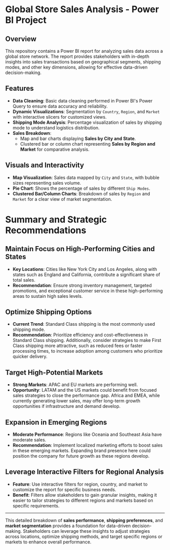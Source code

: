 # Global Store Sales Analysis - Power BI Project

## Overview
This repository contains a Power BI report for analyzing sales data across a global store network. The report provides stakeholders with in-depth insights into sales transactions based on geographical segments, shipping modes, and other key dimensions, allowing for effective data-driven decision-making.

## Features
- **Data Cleaning**: Basic data cleaning performed in Power BI's Power Query to ensure data accuracy and reliability.
- **Dynamic Visualizations**: Segmentation by `Country`, `Region`, and `Market` with interactive slicers for customized views.
- **Shipping Mode Analysis**: Percentage visualization of sales by shipping mode to understand logistics distribution.
- **Sales Breakdown**: 
  - Map and bar charts displaying **Sales by City and State**.
  - Clustered bar or column chart representing **Sales by Region and Market** for comparative analysis.

## Visuals and Interactivity
- **Map Visualization**: Sales data mapped by `City` and `State`, with bubble sizes representing sales volume.
- **Pie Chart**: Shows the percentage of sales by different `Ship Modes`.
- **Clustered Bar/Column Charts**: Breakdown of sales by `Region` and `Market` for a clear view of market segmentation.

# Summary and Strategic Recommendations

## Maintain Focus on High-Performing Cities and States
- **Key Locations**: Cities like New York City and Los Angeles, along with states such as England and California, contribute a significant share of total sales.
- **Recommendation**: Ensure strong inventory management, targeted promotions, and exceptional customer service in these high-performing areas to sustain high sales levels.

## Optimize Shipping Options
- **Current Trend**: Standard Class shipping is the most commonly used shipping mode.
- **Recommendation**: Prioritize efficiency and cost-effectiveness in Standard Class shipping. Additionally, consider strategies to make First Class shipping more attractive, such as reduced fees or faster processing times, to increase adoption among customers who prioritize quicker delivery.

## Target High-Potential Markets
- **Strong Markets**: APAC and EU markets are performing well.
- **Opportunity**: LATAM and the US markets could benefit from focused sales strategies to close the performance gap. Africa and EMEA, while currently generating lower sales, may offer long-term growth opportunities if infrastructure and demand develop.

## Expansion in Emerging Regions
- **Moderate Performance**: Regions like Oceania and Southeast Asia have moderate sales.
- **Recommendation**: Implement localized marketing efforts to boost sales in these emerging markets. Expanding brand presence here could position the company for future growth as these regions develop.

## Leverage Interactive Filters for Regional Analysis
- **Feature**: Use interactive filters for region, country, and market to customize the report for specific business needs.
- **Benefit**: Filters allow stakeholders to gain granular insights, making it easier to tailor strategies to different regions and markets based on specific requirements.

---

This detailed breakdown of **sales performance**, **shipping preferences**, and **market segmentation** provides a foundation for data-driven decision-making. Stakeholders can leverage these insights to adjust strategies across locations, optimize shipping methods, and target specific regions or markets to enhance overall performance.

